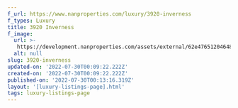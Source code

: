 ```yaml
---
f_url: https://www.nanproperties.com/luxury/3920-inverness
f_types: Luxury
title: 3920 Inverness
f_image:
  url: >-
   https://development.nanproperties.com/assets/external/62e47651204648a41cb4cece_nan-properties-3920-inverness-1.jpeg
  alt: null
slug: 3920-inverness
updated-on: '2022-07-30T00:09:22.222Z'
created-on: '2022-07-30T00:09:22.222Z'
published-on: '2022-07-30T00:13:16.319Z'
layout: '[luxury-listings-page].html'
tags: luxury-listings-page
---
```



